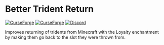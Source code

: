 # Better Trident Return

[![CurseForge](https://cf.way2muchnoise.eu/short_334204_downloads.svg?badge_style=for_the_badge)](https://www.curseforge.com/minecraft/mc-mods/bettertridentreturn) [![CurseForge](https://cf.way2muchnoise.eu/versions/334204_all.svg?badge_style=for_the_badge)](https://www.curseforge.com/minecraft/mc-mods/bettertridentreturn/files/all) [![Discord](https://img.shields.io/discord/504369356260769792?label=Discord&logo=discord&style=for-the-badge)](https://discord.itsmeow.dev/)

Improves returning of tridents from Minecraft with the Loyalty enchantment by making them go back to the slot they were thrown from.